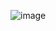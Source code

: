 ![image](https://user-images.githubusercontent.com/125482226/227781748-1d353d92-d75c-45c1-81af-8ff87f8d880e.png)
